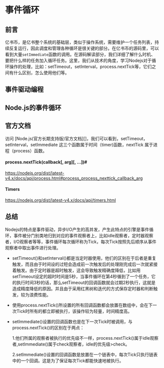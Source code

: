 # 事件循环

## 前言

亿书币，是亿书整个系统的基础层，类似于操作系统，需要维护一个任务列表，持续反复运行，因此调度和管理各种循环是很关键的部分。在亿书币的源码里，可以看到大量`setImmediate`函数的调用。在源码解读部分，我们详细了解什么时机、要把什么样的任务加入循环任务。这里，我们从技术的角度，学习Nodejs对于循环操作的处理，比如：setTimeout，setInterval，process.nextTick等，它们之间有什么区别，怎么使用他们等。

## 事件驱动编程

## Node.js的事件循环

## 官方文档

访问 [Node.js(官方长期支持版)官方文档][]，我们可以看到，setTimeout，setInterval，setImmediate 这三个函数属于时间（timer)函数，nextTick 属于进程（process）函数。

#### process.nextTick(callback[, arg][, ...])#
https://nodejs.org/dist/latest-v4.x/docs/api/process.html#process_process_nexttick_callback_arg

#### Timers
https://nodejs.org/dist/latest-v4.x/docs/api/timers.html

## 总结

Nodejs的特点是事件驱动，异步I/O产生的高并发，产生此特点的引擎是事件循环，事件被分门别类地归到对应的事件观察者上，比如idle观察者，定时器观察者，I/O观察者等等，事件循环每次循环称为Tick，每次Tick按照先后顺序从事件观察者中取出事件进行处理。

* setTimeout()和setInterval()都是当定时器使用，他们的区别在于后者是重复触发，而且由于时间设的过短会造成前一次触发后的处理刚完成后一次就紧接着触发。由于定时器是超时触发，这会导致触发精确度降低，比如用setTimeout设定的超时时间是5秒，当事件循环在第4秒循到了一个任务，它的执行时间3秒的话，那么setTimeout的回调函数就会过期2秒执行，这就是造成精度降低的原因。并且由于采用红黑树和迭代的方式保存定时器和判断触发，较为浪费性能。

* 使用process.nextTick()所设置的所有回调函数都会放置在数组中，会在下一次Tick时所有的都立即被执行，该操作较为轻量，时间精度高。

* setImmediate()设置的回调函数也是在下一次Tick时被调用，与process.nextTick()的区别在于两点：

  1.他们所属的观察者被执行的优先级不一样，process.nextTick()属于idle观察者,setImmediate()属于check观察者，idle的优先级>check。

  2.setImmediate()设置的回调函数是放置在一个链表中，每次Tick只执行链表中的一个回调。这是为了保证每次Tick都能快速地被执行。
